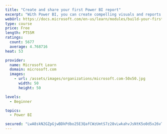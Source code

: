 ```yaml
---
title: "Create and share your first Power BI report"
excerpt: "With Power BI, you can create compelling visuals and reports. In this module, you learn how to use Power BI Desktop to connect to data, build visuals, and create a report that you can share with others in your organization. You then learn how to publish the report to the Power BI service, so that others can see your insights and benefit from your work."
webUrl: https://docs.microsoft.com/en-us/learn/modules/build-your-first-power-bi-report/
type: course
price: Free
length: PT55M
ratings:
  count: 5677
  average: 4.768716
heat: 53

provider:
  name: Microsoft Learn
  domain: microsoft.com
  images:
    - url: /assets/images/organizations/microsoft.com-50x50.jpg
      width: 50
      height: 50

levels:
  - Beginner

topics:
  - Power BI

secured: "LwA8skN2GZpGjwBDkPdbo25E3QafCWzUmtS7z28vLwkahvJsNtK5o0d5x26vTCIX7kOD9cn7msAcvkQPO5kLP5oQ1rLrFukHn2tg/4fCY8Kk+5/9Oxqug0J+QAcDru5K/dpUy1YTNyM2f2Cu327cbyIDqTbJE/7wx2br8NWgg3KaRspOZ+SCEwVzNCSsc2qsVYrntnIXC2wty9eiCqUW+gt8fjxrBo3SLs6MBYMbdtsqLGpYiwJv6Jy24EtP7JilCiyhIcj6t0mD9uV5YvnmnIoPNFQnvTlVmmqGwGv4Ks/fYJPaLEbJbasBgwqfzt1oQMkiyoL3V7uPDscMpgIb0qjAPYEiGkG9x5J/YSVa4MAQSRYuM3lCC9QV1feYY3EsZbf9iVOc0Y0KsZCVQY+kkg/KL+mNQI3MaIeNXKrWp2I=;/Q05WeudwT+/XQ3KxCOu+Q=="
---
```


